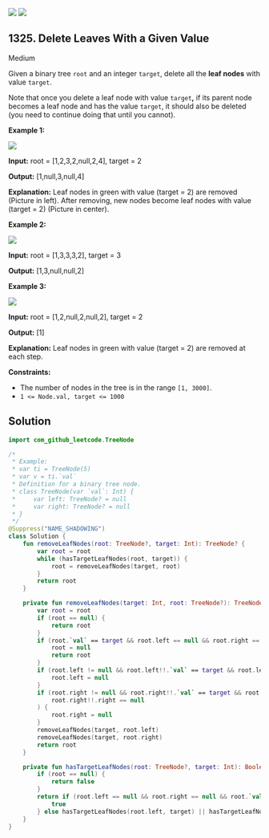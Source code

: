 [![](https://img.shields.io/github/stars/javadev/LeetCode-in-Kotlin?label=Stars&style=flat-square)](https://github.com/javadev/LeetCode-in-Kotlin)
[![](https://img.shields.io/github/forks/javadev/LeetCode-in-Kotlin?label=Fork%20me%20on%20GitHub%20&style=flat-square)](https://github.com/javadev/LeetCode-in-Kotlin/fork)

## 1325\. Delete Leaves With a Given Value

Medium

Given a binary tree `root` and an integer `target`, delete all the **leaf nodes** with value `target`.

Note that once you delete a leaf node with value `target`**,** if its parent node becomes a leaf node and has the value `target`, it should also be deleted (you need to continue doing that until you cannot).

**Example 1:**

**![](https://assets.leetcode.com/uploads/2020/01/09/sample_1_1684.png)**

**Input:** root = [1,2,3,2,null,2,4], target = 2

**Output:** [1,null,3,null,4]

**Explanation:** Leaf nodes in green with value (target = 2) are removed (Picture in left). After removing, new nodes become leaf nodes with value (target = 2) (Picture in center).

**Example 2:**

**![](https://assets.leetcode.com/uploads/2020/01/09/sample_2_1684.png)**

**Input:** root = [1,3,3,3,2], target = 3

**Output:** [1,3,null,null,2]

**Example 3:**

**![](https://assets.leetcode.com/uploads/2020/01/15/sample_3_1684.png)**

**Input:** root = [1,2,null,2,null,2], target = 2

**Output:** [1]

**Explanation:** Leaf nodes in green with value (target = 2) are removed at each step.

**Constraints:**

*   The number of nodes in the tree is in the range `[1, 3000]`.
*   `1 <= Node.val, target <= 1000`

## Solution

```kotlin
import com_github_leetcode.TreeNode

/*
 * Example:
 * var ti = TreeNode(5)
 * var v = ti.`val`
 * Definition for a binary tree node.
 * class TreeNode(var `val`: Int) {
 *     var left: TreeNode? = null
 *     var right: TreeNode? = null
 * }
 */
@Suppress("NAME_SHADOWING")
class Solution {
    fun removeLeafNodes(root: TreeNode?, target: Int): TreeNode? {
        var root = root
        while (hasTargetLeafNodes(root, target)) {
            root = removeLeafNodes(target, root)
        }
        return root
    }

    private fun removeLeafNodes(target: Int, root: TreeNode?): TreeNode? {
        var root = root
        if (root == null) {
            return root
        }
        if (root.`val` == target && root.left == null && root.right == null) {
            root = null
            return root
        }
        if (root.left != null && root.left!!.`val` == target && root.left!!.left == null && root.left!!.right == null) {
            root.left = null
        }
        if (root.right != null && root.right!!.`val` == target && root.right!!.left == null &&
            root.right!!.right == null
        ) {
            root.right = null
        }
        removeLeafNodes(target, root.left)
        removeLeafNodes(target, root.right)
        return root
    }

    private fun hasTargetLeafNodes(root: TreeNode?, target: Int): Boolean {
        if (root == null) {
            return false
        }
        return if (root.left == null && root.right == null && root.`val` == target) {
            true
        } else hasTargetLeafNodes(root.left, target) || hasTargetLeafNodes(root.right, target)
    }
}
```